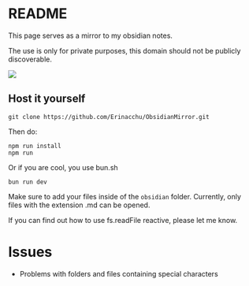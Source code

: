 # README

This page serves as a mirror to my obsidian notes. 

The use is only for private purposes, this domain should not be publicly discoverable.

![](https://i.imgur.com/FkPtll9.png)

## Host it yourself

```git
git clone https://github.com/Erinacchu/ObsidianMirror.git
```

Then do:
```
npm run install
npm run
```
Or if you are cool, you use bun.sh

```
bun run dev
```

Make sure to add your files inside of the `obsidian` folder.
Currently, only files with the extension .md can be opened.

If you can find out how to use fs.readFile reactive, please let me know.

# Issues

* Problems with folders and files containing special characters
